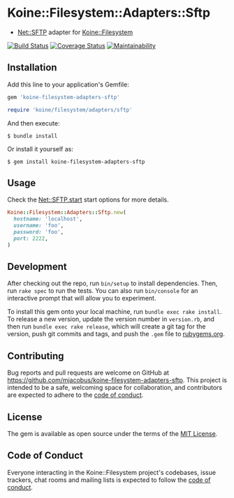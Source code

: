# Koine::Filesystem::Adapters::Sftp


- [Net::SFTP](https://github.com/net-ssh/net-sftp) adapter for [Koine::Filesystem](https://github.com/mjacobus/koine-file_system)

[![Build Status](https://travis-ci.org/mjacobus/koine-filesystem-adapters-sftp.svg?branch=master)](https://travis-ci.org/mjacobus/koine-filesystem-adapters-sftp)
[![Coverage Status](https://coveralls.io/repos/github/mjacobus/koine-filesystem-adapters-sftp/badge.svg?branch=master)](https://coveralls.io/github/mjacobus/koine-filesystem-adapters-sftp?branch=master)
[![Maintainability](https://api.codeclimate.com/v1/badges/ae41e3facbadaabaa463/maintainability)](https://codeclimate.com/github/mjacobus/koine-filesystem-adapters-sftp/maintainability)

## Installation

Add this line to your application's Gemfile:

```ruby
gem 'koine-filesystem-adapters-sftp'

require 'koine/filesystem/adapters/sftp'
```

And then execute:

    $ bundle install

Or install it yourself as:

    $ gem install koine-filesystem-adapters-sftp

## Usage

Check the [Net::SFTP.start](http://net-ssh.github.io/net-sftp/) start options for more details.

```ruby
Koine::Filesystem::Adapters::Sftp.new(
  hostname: 'localhost',
  username: 'foo',
  password: 'foo',
  port: 2222,
)
```

## Development

After checking out the repo, run `bin/setup` to install dependencies. Then, run `rake spec` to run the tests. You can also run `bin/console` for an interactive prompt that will allow you to experiment.

To install this gem onto your local machine, run `bundle exec rake install`. To release a new version, update the version number in `version.rb`, and then run `bundle exec rake release`, which will create a git tag for the version, push git commits and tags, and push the `.gem` file to [rubygems.org](https://rubygems.org).

## Contributing

Bug reports and pull requests are welcome on GitHub at https://github.com/mjacobus/koine-filesystem-adapters-sftp. This project is intended to be a safe, welcoming space for collaboration, and contributors are expected to adhere to the [code of conduct](https://github.com/mjacobus/koine-filesystem-adapters-sftp/blob/master/CODE_OF_CONDUCT.md).


## License

The gem is available as open source under the terms of the [MIT License](https://opensource.org/licenses/MIT).

## Code of Conduct

Everyone interacting in the Koine::Filesystem project's codebases, issue trackers, chat rooms and mailing lists is expected to follow the [code of conduct](https://github.com/mjacobus/koine-filesystem-adapters-sftp/blob/master/CODE_OF_CONDUCT.md).
